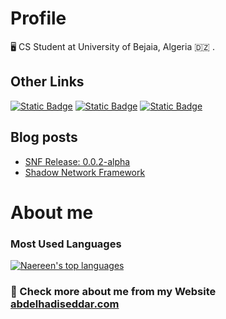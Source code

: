 # Profile
🖥️ CS Student at University of Bejaia, Algeria 🇩🇿 .
## Other Links
[![Static Badge](https://img.shields.io/badge/Follow-fb?style=for-the-badge&logo=facebook&logoColor=blue&label=Facebook&labelColor=white&color=blue)](https://www.facebook.com/profile.php?id=61561588567872)
[![Static Badge](https://img.shields.io/badge/Subscribe-fb?style=for-the-badge&logo=youtube&logoColor=red&label=Youtube&labelColor=white&color=red)](https://www.youtube.com/@AbdelhadiSeddar)
[![Static Badge](https://img.shields.io/badge/Checkout-dd?style=for-the-badge&logo=gitea&label=Gitea&labelColor=white)](https://git.abdelhadiseddar.com/me)

## Blog posts
<!-- BLOG-POST-LIST:START -->
- [SNF Release: 0.0.2-alpha](https://blog.abdelhadiseddar.com/snf-release-0-0-2-alpha/)
- [Shadow Network Framework](https://blog.abdelhadiseddar.com/what-is-shadow-network-framework/)
<!-- BLOG-POST-LIST:END -->

# About me
### Most Used Languages
[![Naereen's top languages](https://github-readme-stats.vercel.app/api/top-langs/?username=AbdelhadiSeddar&theme=algolia)](https://github.com/anuraghazra/github-readme-stats)

### 🎊 Check more about me from my Website [abdelhadiseddar.com](https://abdelhadiseddar.com)

<!---
AbdelhadiSeddar/AbdelhadiSeddar is a ✨ special ✨ repository because its `README.md` (this file) appears on your GitHub profile.
You can click the Preview link to take a look at your changes.
--->

